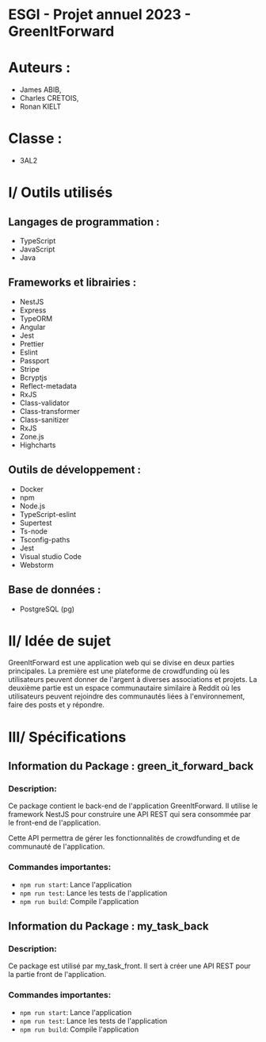 # ESGI - Projet annuel 2023 - GreenItForward

# Auteurs :
- James ABIB, 
- Charles CRETOIS, 
- Ronan KIELT

# Classe :
 - 3AL2

# I/ Outils utilisés

## Langages de programmation :
- TypeScript
- JavaScript
- Java

## Frameworks et librairies :
- NestJS
- Express
- TypeORM
- Angular
- Jest
- Prettier
- Eslint
- Passport
- Stripe
- Bcryptjs
- Reflect-metadata
- RxJS
- Class-validator
- Class-transformer
- Class-sanitizer
- RxJS
- Zone.js
- Highcharts

## Outils de développement :
- Docker
- npm
- Node.js
- TypeScript-eslint
- Supertest
- Ts-node
- Tsconfig-paths
- Jest
- Visual studio Code
- Webstorm

## Base de données :
- PostgreSQL (pg)


# II/ Idée de sujet

GreenItForward est une application web qui se divise en deux parties principales. La première est une plateforme de crowdfunding où les utilisateurs peuvent donner de l'argent à diverses associations et projets. La deuxième partie est un espace communautaire similaire à Reddit où les utilisateurs peuvent rejoindre des communautés liées à l'environnement, faire des posts et y répondre.

# III/ Spécifications

## Information du Package : green_it_forward_back

### Description:

Ce package contient le back-end de l'application GreenItForward. Il utilise le framework NestJS pour construire une API REST qui sera consommée par le front-end de l'application. 

Cette API permettra de gérer les fonctionnalités de crowdfunding et de communauté de l'application.


### Commandes importantes:

- `npm run start`: Lance l'application
- `npm run test`: Lance les tests de l'application
- `npm run build`: Compile l'application


## Information du Package : my_task_back

### Description:

Ce package est utilisé par my_task_front. Il sert à créer une API REST pour la partie front de l'application.

### Commandes importantes:

- `npm run start`: Lance l'application
- `npm run test`: Lance les tests de l'application
- `npm run build`: Compile l'application


